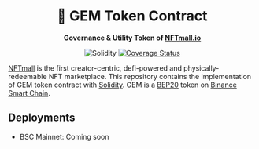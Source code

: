 <div align="center">
  <h1>
    💎 GEM Token Contract
  </h1>

  <p>
    <strong>Governance & Utility Token of <a href="https://NFTmall.io" target="_blank">NFTmall.io</a></strong>

![Solidity](https://img.shields.io/badge/language-solidity-orange.svg?longCache=true&style=popout-square)
[![Coverage Status](https://coveralls.io/repos/github/NFTmall/token-contract/badge.svg?branch=main)](https://coveralls.io/github/NFTmall/token-contract?branch=main)

  </p>
</div>

[NFTmall](https://nftmall.io) is the first creator-centric, defi-powered and physically-redeemable NFT marketplace. This repository contains the implementation of GEM token contract with [Solidity](https://en.wikipedia.org/wiki/Solidity). GEM is a [BEP20](https://academy.binance.com/en/glossary/bep-20) token on [Binance Smart Chain](https://academy.binance.com/en/articles/how-to-get-started-with-binance-smart-chain-bsc).

## Deployments
- BSC Mainnet: Coming soon
